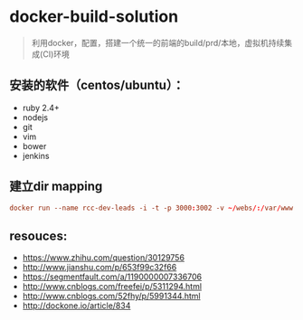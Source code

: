 # docker-build-solution
> 利用docker，配置，搭建一个统一的前端的build/prd/本地，虚拟机持续集成(CI)环境


## 安装的软件（centos/ubuntu）：
+ ruby 2.4+
+ nodejs
+ git
+ vim
+ bower
+ jenkins

## 建立dir mapping
```conf
docker run --name rcc-dev-leads -i -t -p 3000:3002 -v ~/webs/:/var/www
```

## resouces:
+ https://www.zhihu.com/question/30129756
+ http://www.jianshu.com/p/653f99c32f66
+ https://segmentfault.com/a/1190000007336706
+ http://www.cnblogs.com/freefei/p/5311294.html
+ http://www.cnblogs.com/52fhy/p/5991344.html
+ http://dockone.io/article/834
